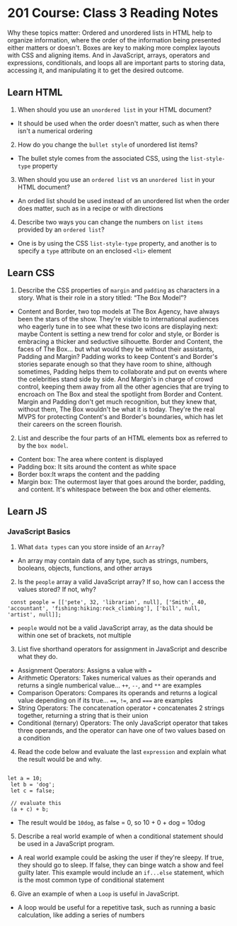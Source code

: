 # 201 Course: Class 3 Reading Notes

Why these topics matter: Ordered and unordered lists in HTML help to organize information, where the order of the information being presented either matters or doesn't. Boxes are key to making more complex layouts with CSS and aligning items. And in JavaScript, arrays, operators and expressions, conditionals, and loops all are important parts to storing data, accessing it, and manipulating it to get the desired outcome.

## **Learn HTML**

1. When should you use an `unordered list` in your HTML document?

- It should be used when the order doesn't matter, such as when there isn't a numerical ordering

2. How do you change the `bullet style` of unordered list items?

- The bullet style comes from the associated CSS, using the `list-style-type` property

3. When should you use an `ordered list` vs an `unordered list` in your HTML document?

- An orded list should be used instead of an unordered list when the order does matter, such as in a recipe or with directions

4. Describe two ways you can change the numbers on `list items` provided by an `ordered list`?

- One is by using the CSS `list-style-type` property, and another is to specify a `type` attribute on an enclosed `<li>` element

## **Learn CSS**

1. Describe the CSS properties of `margin` and `padding` as characters in a story. What is their role in a story titled: “The Box Model”?

- Content and Border, two top models at The Box Agency, have always been the stars of the show. They're visible to international audiences who eagerly tune in to see what these two icons are displaying next: maybe Content is setting a new trend for color and style, or Border is embracing a thicker and seductive silhouette. Border and Content, the faces of The Box... but what would they be without their assistants, Padding and Margin? Padding works to keep Content's and Border's stories separate enough so that they have room to shine, although sometimes, Padding helps them to collaborate and put on events where the celebrities stand side by side. And Margin's in charge of crowd control, keeping them away from all the other agencies that are trying to encroach on The Box and steal the spotlight from Border and Content. Margin and Padding don't get much recognition, but they knew that, without them, The Box wouldn't be what it is today. They're the real MVPS for protecting Content's and Border's boundaries, which has let their careers on the screen flourish.

2. List and describe the four parts of an HTML elements box as referred to by the `box model`.

- Content box: The area where content is displayed
- Padding box: It sits around the content as white space
- Border box:It wraps the content and the padding
- Margin box: The outermost layer that goes around the border, padding, and content. It's whitespace between the box and other elements.

## **Learn JS**

### **JavaScript Basics**

1. What `data types` can you store inside of an `Array`?

- An array may contain data of any type, such as strings, numbers, booleans, objects, functions, and other arrays

2. Is the `people` array a valid JavaScript array? If so, how can I access the values stored? If not, why?

```
 const people = [['pete', 32, 'librarian', null], ['Smith', 40, 'accountant', 'fishing:hiking:rock_climbing'], ['bill', null, 'artist', null]];

```

- `people` would not be a valid JavaScript array, as the data should be within one set of brackets, not multiple

3. List five shorthand operators for assignment in JavaScript and describe what they do.

- Assignment Operators: Assigns a value with `=`
- Arithmetic Operators: Takes numerical values as their operands and returns a single numberical value... `++`, `--`, and `**` are examples
- Comparison Operators: Compares its operands and returns a logical value depending on if its true... `==`, `!=`, and `===` are examples
- String Operators: The concatenation operator `+` concatenates 2 strings together, returning a string that is their union
- Conditional (ternary) Operators: The only JavaScript operator that takes three operands, and the operator can have one of two values based on a condition

4. Read the code below and evaluate the last `expression` and explain what the result would be and why.

```

let a = 10;
 let b = 'dog';
 let c = false;

 // evaluate this
 (a + c) + b;

```

- The result would be `10dog`, as false = 0, so 10 + 0 + dog = 10dog

5. Describe a real world example of when a conditional statement should be used in a JavaScript program.

- A real world example could be asking the user if they're sleepy. If true, they should go to sleep. If false, they can binge watch a show and feel guilty later. This example would include an `if...else` statement, which is the most common type of conditional statement

6. Give an example of when a `Loop` is useful in JavaScript.

- A loop would be useful for a repetitive task, such as running a basic calculation, like adding a series of numbers